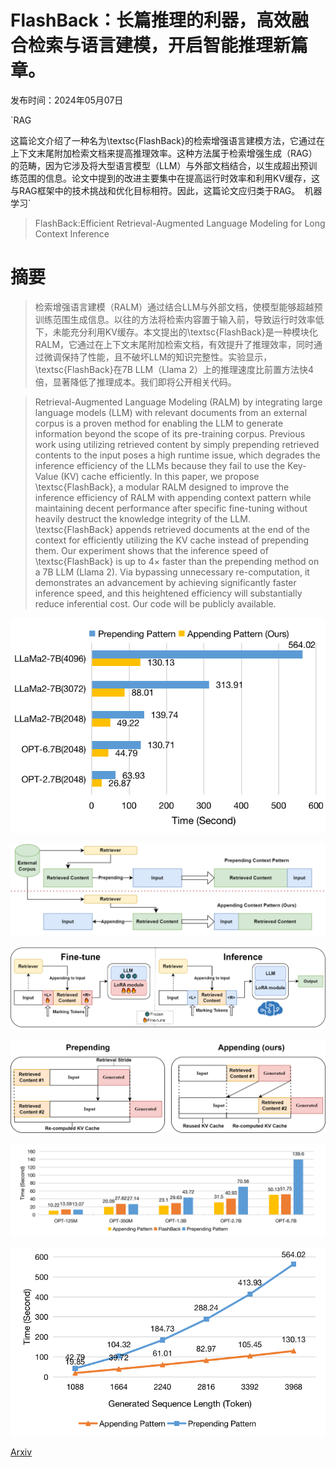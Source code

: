 # FlashBack：长篇推理的利器，高效融合检索与语言建模，开启智能推理新篇章。

发布时间：2024年05月07日

`RAG

这篇论文介绍了一种名为\textsc{FlashBack}的检索增强语言建模方法，它通过在上下文末尾附加检索文档来提高推理效率。这种方法属于检索增强生成（RAG）的范畴，因为它涉及将大型语言模型（LLM）与外部文档结合，以生成超出预训练范围的信息。论文中提到的改进主要集中在提高运行时效率和利用KV缓存，这与RAG框架中的技术挑战和优化目标相符。因此，这篇论文应归类于RAG。` `机器学习`

> FlashBack:Efficient Retrieval-Augmented Language Modeling for Long Context Inference

# 摘要

> 检索增强语言建模（RALM）通过结合LLM与外部文档，使模型能够超越预训练范围生成信息。以往的方法将检索内容置于输入前，导致运行时效率低下，未能充分利用KV缓存。本文提出的\textsc{FlashBack}是一种模块化RALM，它通过在上下文末尾附加检索文档，有效提升了推理效率，同时通过微调保持了性能，且不破坏LLM的知识完整性。实验显示，\textsc{FlashBack}在7B LLM（Llama 2）上的推理速度比前置方法快4倍，显著降低了推理成本。我们即将公开相关代码。

> Retrieval-Augmented Language Modeling (RALM) by integrating large language models (LLM) with relevant documents from an external corpus is a proven method for enabling the LLM to generate information beyond the scope of its pre-training corpus. Previous work using utilizing retrieved content by simply prepending retrieved contents to the input poses a high runtime issue, which degrades the inference efficiency of the LLMs because they fail to use the Key-Value (KV) cache efficiently. In this paper, we propose \textsc{FlashBack}, a modular RALM designed to improve the inference efficiency of RALM with appending context pattern while maintaining decent performance after specific fine-tuning without heavily destruct the knowledge integrity of the LLM. \textsc{FlashBack} appends retrieved documents at the end of the context for efficiently utilizing the KV cache instead of prepending them. Our experiment shows that the inference speed of \textsc{FlashBack} is up to $4\times$ faster than the prepending method on a 7B LLM (Llama 2). Via bypassing unnecessary re-computation, it demonstrates an advancement by achieving significantly faster inference speed, and this heightened efficiency will substantially reduce inferential cost. Our code will be publicly available.

![FlashBack：长篇推理的利器，高效融合检索与语言建模，开启智能推理新篇章。](../../../paper_images/2405.04065/fig_show.png)

![FlashBack：长篇推理的利器，高效融合检索与语言建模，开启智能推理新篇章。](../../../paper_images/2405.04065/fig_contextpattern.png)

![FlashBack：长篇推理的利器，高效融合检索与语言建模，开启智能推理新篇章。](../../../paper_images/2405.04065/fig_pipeline.png)

![FlashBack：长篇推理的利器，高效融合检索与语言建模，开启智能推理新篇章。](../../../paper_images/2405.04065/fig_method.png)

![FlashBack：长篇推理的利器，高效融合检索与语言建模，开启智能推理新篇章。](../../../paper_images/2405.04065/fig_opt_models.png)

![FlashBack：长篇推理的利器，高效融合检索与语言建模，开启智能推理新篇章。](../../../paper_images/2405.04065/fig_llama2-7b.png)

[Arxiv](https://arxiv.org/abs/2405.04065)